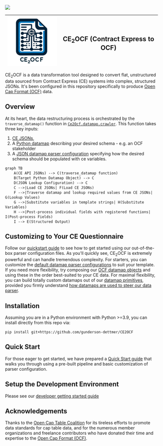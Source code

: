 ![](https://www.gunder.com/content/themes/gunderson-theme/img/header-logo.svg)


| ![](docs/images/Ce2Ocf.png)  | <h2>CE<sub>2</sub>OCF (Contract Express to OCF)</h2> |
|---|------------------------------------------------------|

CE<sub>2</sub>OCF is a data transformation tool designed to convert flat, unstructured data sourced from Contract
Express (CE) systems into complex, structured JSONs. It's been configured in this repository specifically to produce
[Open Cap Format (OCF)](https://github.com/Open-Cap-Table-Coalition/Open-Cap-Format-OCF) data.

## Overview

At its heart, the data restructuring process is orchestrated by the `traverse_datamap()` function in
[`Ce2Ocf.datamap.crawler`](./Ce2Ocf/datamap/crawler.py). This function takes three key inputs:
1. [CE JSONs](docs/Contract%20Express%20to%20API%20Concepts/API%20Outputs.md),
2. A [Python datamap](docs/datamaps.md) describing your desired schema - e.g. an OCF stakeholder
3. A [JSON datamap parser configuration](docs/configuring%20datamap%20lookups.md) specifying how the desired schema
   should be populated with ce variables.

```mermaid
graph TB
    A(CE API JSONs) --> C(traverse_datamap function)
    B(Target Python Datamap Object) --> C
    D(JSON Lookup Configuration) --> C
    C -->|Load CE JSONs| F(Load CE JSONs)
    F -->|Traverse datamap and lookup required values from CE JSONs| G(Lookup Values)
    G -->|Substitute variables in template strings| H(Substitute Variables)
    H -->|Post-process individual fields with registered functions| I(Post-process Fields)
    I --> E(Structured Output)
```

## Customizing to Your CE Questionnaire

Follow our [quickstart guide](docs/quickstart.md) to see how to get started using our out-of-the-box parser
configuration files. As you'll quickly see, CE<sub>2</sub>OCF is extremely powerful and can handle tremendous
complexity. For starters, you can customize the [default datamap parser configurations](Ce2Ocf/datamap/defaults)
to suit your template. If you need more flexibility, try composing our [OCF datamap objects](Ce2Ocf/ocf/datamaps.py)
and using these in the order best-suited to your CE data. For maximal flexibility, you can build totally custom datamaps
out of our [datamap primitives](Ce2Ocf/datamap/definitions.py), provided you firmly understand [how datamaps are used
to steer our data parser](docs/datamaps.md).


## Installation

Assuming you are in a Python environment with Python >=3.9, you can install directly from this repo via:

```
pip install git+https://github.com/gunderson-dettmer/CE2OCF
```

## Quick Start

For those eager to get started, we have prepared a [Quick Start guide](docs/quickstart.md) that walks you through using
a pre-built pipeline and basic customization of parser configuration.

## Setup the Development Environment

Please see our [developer getting started guide](docs/dev%20environment.md)

## Acknowledgements

Thanks to the [Open Cap Table Coalition](https://www.opencaptablecoalition.com/) for its tireless efforts to promote
data standards for cap table data, and for the numerous member organizations and freelance contributors who have
donated their time and expertise to the
[Open Cap Format (OCF)](https://github.com/Open-Cap-Table-Coalition/Open-Cap-Format-OCF).
